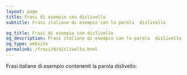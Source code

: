 ```yaml
---
layout: page
title: Frasi di esempio con dislivello 
subtitle: Frasi italiane di esempio con la parola  dislivello

og_title: Frasi di esempio con dislivello 
og_description: Frasi italiane di esempio con la parola  dislivello
og_type: website
permalink: /frasi/d/dislivello.html
---
```


Frasi italiane di esempio contenenti la parola dislivello:



